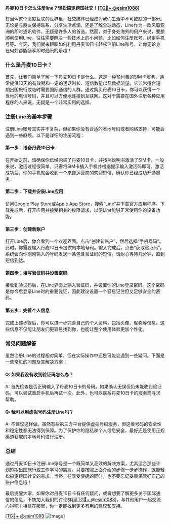 **丹麥10日卡怎么注册line？轻松搞定跨国社交！[[TG💪+ @esim1088](https://t.me/s/esim1088)]**

在当今这个高度互联的世界里，社交媒体已经成为我们生活中不可或缺的一部分。无论是与朋友保持联系、分享生活点滴，还是了解全球动态，Line作为一款风靡亚洲的即时通讯软件，无疑是许多人的首选。然而，对于身处海外的用户来说，要想顺利使用Line，往往需要解决一些技术上的小问题，比如如何注册账号、绑定手机号等。今天，我们就来聊聊如何利用丹麦10日卡轻松注册Line账号，让你无论身在何处都能畅享即时通讯的乐趣！

### 什么是丹麦10日卡？

首先，让我们简单了解一下丹麦10日卡是什么。这是一种预付费的SIM卡服务，通常提供10天的有效期和一定的通话时长、短信数量以及数据流量。它非常适合短期出国旅行或临时需要国际通信的人群。通过购买丹麦10日卡，你可以获得一个当地的电话号码，并且可以方便地连接到互联网。这对于需要在国外注册各种应用程序的人来说，无疑是一个非常实用的选择。

### 注册Line的基本步骤

注册Line账号其实并不复杂，但如果你没有合适的本地号码或者网络支持，可能会遇到一些麻烦。以下是详细的注册流程：

#### 第一步：准备丹麦10日卡

在开始之前，请确保你已经购买了丹麦10日卡，并按照说明书激活了SIM卡。一般来说，激活过程很简单，只需将SIM卡插入手机并根据提示输入激活码即可。激活成功后，你的手机就会收到一个来自运营商的欢迎短信，确认你已经成功开通服务。

#### 第二步：下载并安装Line应用

访问Google Play Store或Apple App Store，搜索“Line”并下载官方应用程序。下载完成后，打开应用并接受相关的权限请求，以便Line能够正常使用你的设备功能。

#### 第三步：创建新账户

打开Line后，你会看到一个欢迎界面。点击“创建新账户”，然后选择“手机号码”。此时，你需要输入丹麦10日卡提供的本地号码。输入完成后，点击“获取验证码”。系统会向你刚刚输入的号码发送一条包含验证码的短信。请耐心等待几分钟，直到短信到达。

#### 第四步：填写验证码并设置密码

接收到验证码后，在Line界面上输入验证码，并设置你的Line登录密码。这个密码是你今后登录Line时的重要凭证，因此建议设置一个容易记住但又足够安全的密码。

#### 第五步：完善个人信息

完成上述步骤后，你可以进一步完善自己的个人资料，包括头像、昵称等信息。这些信息不仅能让朋友们更容易找到你，也能让整个使用体验更加个性化。

### 常见问题解答

虽然注册Line的过程相对简单，但在实际操作中还是可能会遇到一些疑问。下面是一些常见的问题及其解决方案：

#### Q: 如果我没有收到验证码怎么办？
A: 首先检查是否正确输入了丹麦10日卡的号码。如果确认无误但仍未能收到验证码，可以尝试重启手机后再试一次。此外，也可以联系丹麦10日卡的服务商寻求帮助。

#### Q: 我可以用虚拟号码注册Line吗？
A: 不建议这样做。虽然有些第三方平台提供虚拟号码服务，但这类号码的安全性和稳定性都无法得到保障。为了保护你的隐私和个人信息安全，最好还是使用正规渠道获取的本地号码进行注册。

### 总结

通过丹麦10日卡注册Line账号是一个既简单又高效的解决方案，尤其适合那些计划短期出国旅行或工作学习的朋友。只要按照上面介绍的步骤一步步操作，就能轻松搞定跨国社交的需求。当然，在享受便捷的同时，也不要忘记妥善保管好自己的账户信息哦！

最后提醒大家，如果你对丹麦10日卡有任何疑问，或者想要了解更多关于国际通信的信息，不妨加入我们的讨论群组[[TG💪+ @esim1088](https://t.me/s/esim1088)]，与其他用户一起交流心得吧！相信在那里，你一定能找到更多有用的建议和支持。

[[TG💪+ @esim1088](https://t.me/s/esim1088) ![Image](https://i.postimg.cc/4NQfJmqS/Snipaste-2025-05-13-00-14-12.png)]
